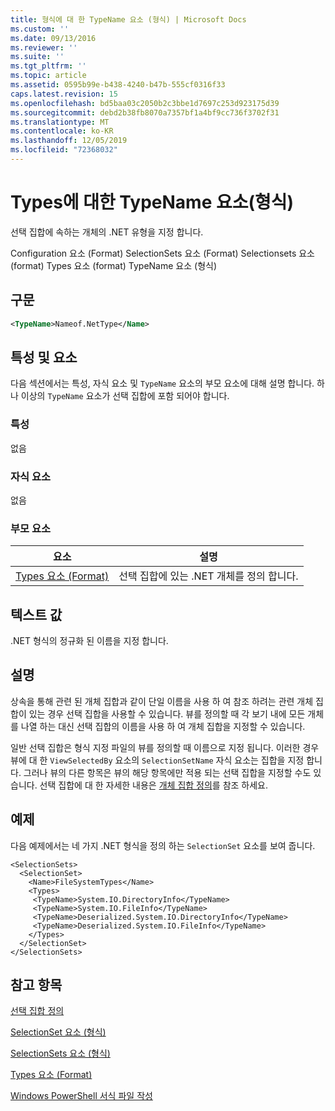```yaml
---
title: 형식에 대 한 TypeName 요소 (형식) | Microsoft Docs
ms.custom: ''
ms.date: 09/13/2016
ms.reviewer: ''
ms.suite: ''
ms.tgt_pltfrm: ''
ms.topic: article
ms.assetid: 0595b99e-b438-4240-b47b-555cf0316f33
caps.latest.revision: 15
ms.openlocfilehash: bd5baa03c2050b2c3bbe1d7697c253d923175d39
ms.sourcegitcommit: debd2b38fb8070a7357bf1a4bf9cc736f3702f31
ms.translationtype: MT
ms.contentlocale: ko-KR
ms.lasthandoff: 12/05/2019
ms.locfileid: "72368032"
---
```

# <a name="typename-element-for-types-format"></a>Types에 대한 TypeName 요소(형식)

선택 집합에 속하는 개체의 .NET 유형을 지정 합니다.

Configuration 요소 (Format) SelectionSets 요소 (Format) Selectionsets 요소 (format) Types 요소 (format) TypeName 요소 (형식)

## <a name="syntax"></a>구문

```xml
<TypeName>Nameof.NetType</Name>
```

## <a name="attributes-and-elements"></a>특성 및 요소

다음 섹션에서는 특성, 자식 요소 및 `TypeName` 요소의 부모 요소에 대해 설명 합니다. 하나 이상의 `TypeName` 요소가 선택 집합에 포함 되어야 합니다.

### <a name="attributes"></a>특성

없음

### <a name="child-elements"></a>자식 요소

없음

### <a name="parent-elements"></a>부모 요소

|요소|설명|
|-------------|-----------------|
|[Types 요소 (Format)](./types-element-for-selectionset-format.md)|선택 집합에 있는 .NET 개체를 정의 합니다.|

## <a name="text-value"></a>텍스트 값

.NET 형식의 정규화 된 이름을 지정 합니다.

## <a name="remarks"></a>설명

상속을 통해 관련 된 개체 집합과 같이 단일 이름을 사용 하 여 참조 하려는 관련 개체 집합이 있는 경우 선택 집합을 사용할 수 있습니다. 뷰를 정의할 때 각 보기 내에 모든 개체를 나열 하는 대신 선택 집합의 이름을 사용 하 여 개체 집합을 지정할 수 있습니다.

일반 선택 집합은 형식 지정 파일의 뷰를 정의할 때 이름으로 지정 됩니다. 이러한 경우 뷰에 대 한 `ViewSelectedBy` 요소의 `SelectionSetName` 자식 요소는 집합을 지정 합니다. 그러나 뷰의 다른 항목은 뷰의 해당 항목에만 적용 되는 선택 집합을 지정할 수도 있습니다. 선택 집합에 대 한 자세한 내용은 [개체 집합 정의](./defining-selection-sets.md)를 참조 하세요.

## <a name="example"></a>예제

다음 예제에서는 네 가지 .NET 형식을 정의 하는 `SelectionSet` 요소를 보여 줍니다.

```
<SelectionSets>
  <SelectionSet>
    <Name>FileSystemTypes</Name>
    <Types>
     <TypeName>System.IO.DirectoryInfo</TypeName>
     <TypeName>System.IO.FileInfo</TypeName>
     <TypeName>Deserialized.System.IO.DirectoryInfo</TypeName>
     <TypeName>Deserialized.System.IO.FileInfo</TypeName>
    </Types>
  </SelectionSet>
</SelectionSets>
```

## <a name="see-also"></a>참고 항목

[선택 집합 정의](./defining-selection-sets.md)

[SelectionSet 요소 (형식)](./selectionset-element-format.md)

[SelectionSets 요소 (형식)](./selectionsets-element-format.md)

[Types 요소 (Format)](./types-element-for-selectionset-format.md)

[Windows PowerShell 서식 파일 작성](./writing-a-powershell-formatting-file.md)
